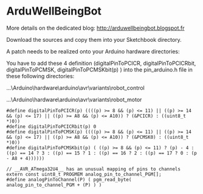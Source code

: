 ArduWellBeingBot
================

More details on the dedicated blog: http://arduwellbeingbot.blogspot.fr


Download the sources and copy them into your Sketchbook directory.

A patch needs to be realized onto your Arduino hardware directories:

You have to add these 4 definition (digitalPinToPCICR, digitalPinToPCICRbit, digitalPinToPCMSK, digitalPinToPCMSKbit(p) ) into the pin_arduino.h file in these following directories:

...\Arduino\hardware\arduino\avr\variants\robot_control 

...\Arduino\hardware\arduino\avr\variants\robot_motor


    #define digitalPinToPCICR(p) ((((p) >= 8 && (p) <= 11) || ((p) >= 14 && (p) <= 17) || ((p) >= A8 && (p) <= A10)) ? (&PCICR) : ((uint8_t *)0))
    #define digitalPinToPCICRbit(p) 0
    #define digitalPinToPCMSK(p) ((((p) >= 8 && (p) <= 11) || ((p) >= 14 && (p) <= 17) || ((p) >= A8 && (p) <= A10)) ? (&PCMSK0) : ((uint8_t *)0))
    #define digitalPinToPCMSKbit(p) ( ((p) >= 8 && (p) <= 11) ? (p) - 4 : ((p) == 14 ? 3 : ((p) == 15 ? 1 : ((p) == 16 ? 2 : ((p) == 17 ? 0 : (p - A8 + 4))))))
     
    // __AVR_ATmega32U4__ has an unusual mapping of pins to channels
    extern const uint8_t PROGMEM analog_pin_to_channel_PGM[];
    #define analogPinToChannel(P) ( pgm_read_byte( analog_pin_to_channel_PGM + (P) ) )
